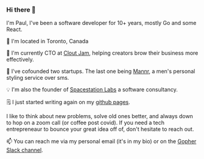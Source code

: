 ### Hi there 👋

I'm Paul, I've been a software developer for 10+ years, mostly Go and some React.

📍 I'm located in Toronto, Canada

💼 I'm currently CTO at [Clout Jam](https://www.cloutjam.com), helping creators brow their business more effectively.

🔭 I've cofounded two startups. The last one being [Mannr](https://www.getmannr.com/), a men's personal styling service over sms.

💡 I'm also the founder of [Spacestation Labs](https://github.com/spacestation/spacestation) a software consultancy.

🗒️ I just started writing again on my [github pages](https://pxue.github.io/).

I like to think about new problems, solve old ones better, and always down to hop on a zoom call (or coffee post covid).
If you need a tech entrepreneaur to bounce your great idea off of, don't hesitate to reach out.

📫 You can reach me via my personal email (it's in my bio) or on the [Gopher Slack channel](https://gophers.slack.com/messages/general/).
